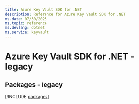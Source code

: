 ```yaml
---
title: Azure Key Vault SDK for .NET
description: Reference for Azure Key Vault SDK for .NET
ms.date: 07/30/2025
ms.topic: reference
ms.devlang: dotnet
ms.service: keyvault
---
```

# Azure Key Vault SDK for .NET - legacy
## Packages - legacy
[!INCLUDE [packages](key-vault-index.md)]